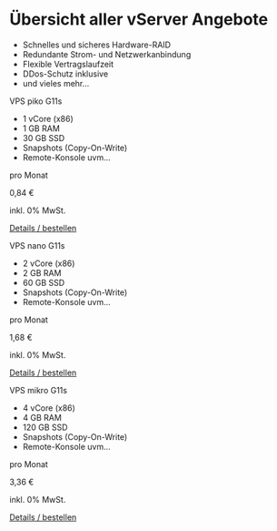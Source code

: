 Übersicht aller vServer Angebote
==========

* Schnelles und sicheres Hardware-RAID
* Redundante Strom- und Netzwerkanbindung
* Flexible Vertragslaufzeit
* DDos-Schutz inklusive
* und vieles mehr...

VPS piko G11s

* 1 vCore (x86)
* 1 GB RAM
* 30 GB SSD
* Snapshots (Copy-On-Write)
* Remote-Konsole uvm...

pro Monat

0,84 €

inkl. 0% MwSt.

[Details / bestellen](https://www.netcup.com/de/server/vps/vps-piko-g11s-12m)

VPS nano G11s

* 2 vCore (x86)
* 2 GB RAM
* 60 GB SSD
* Snapshots (Copy-On-Write)
* Remote-Konsole uvm...

pro Monat

1,68 €

inkl. 0% MwSt.

[Details / bestellen](https://www.netcup.com/de/server/vps/vps-nano-g11s-6m)

VPS mikro G11s

* 4 vCore (x86)
* 4 GB RAM
* 120 GB SSD
* Snapshots (Copy-On-Write)
* Remote-Konsole uvm...

pro Monat

3,36 €

inkl. 0% MwSt.

[Details / bestellen](https://www.netcup.com/de/server/vps/vps-mikro-g11s-3m)
